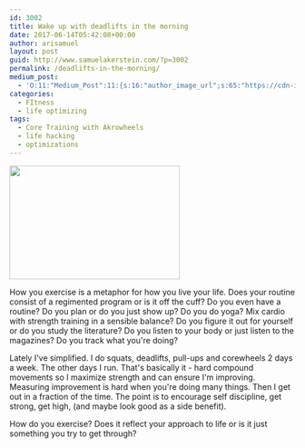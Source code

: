 ```yaml
---
id: 3002
title: Wake up with deadlifts in the morning
date: 2017-06-14T05:42:08+00:00
author: arisamuel
layout: post
guid: http://www.samuelakerstein.com/?p=3002
permalink: /deadlifts-in-the-morning/
medium_post:
  - 'O:11:"Medium_Post":11:{s:16:"author_image_url";s:65:"https://cdn-images-1.medium.com/fit/c/200/200/0*3qbkaU8KY1x20ybl.";s:10:"author_url";s:32:"https://medium.com/@ariakerstein";s:11:"byline_name";N;s:12:"byline_email";N;s:10:"cross_link";s:2:"no";s:2:"id";s:12:"b6fb68989733";s:21:"follower_notification";s:3:"yes";s:7:"license";s:19:"all-rights-reserved";s:14:"publication_id";s:2:"-1";s:6:"status";s:6:"public";s:3:"url";s:70:"https://medium.com/@ariakerstein/deadlifts-in-the-morning-b6fb68989733";}'
categories:
  - FItness
  - life optimizing
tags:
  - Core Training with Akrowheels
  - life hacking
  - optimizations
---
```

<img class=" size-medium wp-image-3017 alignleft" src="http://www.samuelakerstein.com/wp-content/uploads/2017/06/image020-300x200.jpg" alt="" width="300" height="200" />

How you exercise is a metaphor for how you live your life. Does your routine consist of a regimented program or is it off the cuff? Do you even have a routine? Do you plan or do you just show up? Do you do yoga? Mix cardio with strength training in a sensible balance? Do you figure it out for yourself or do you study the literature? Do you listen to your body or just listen to the magazines? Do you track what you're doing?<!--more-->

Lately I've simplified. I do squats, deadlifts, pull-ups and corewheels 2 days a week. The other days I run. That's basically it - hard compound movements so I maximize strength and can ensure I'm improving. Measuring improvement is hard when you're doing many things. Then I get out in a fraction of the time. The point is to encourage self discipline, get strong, get high, (and maybe look good as a side benefit).

How do you exercise? Does it reflect your approach to life or is it just something you try to get through?